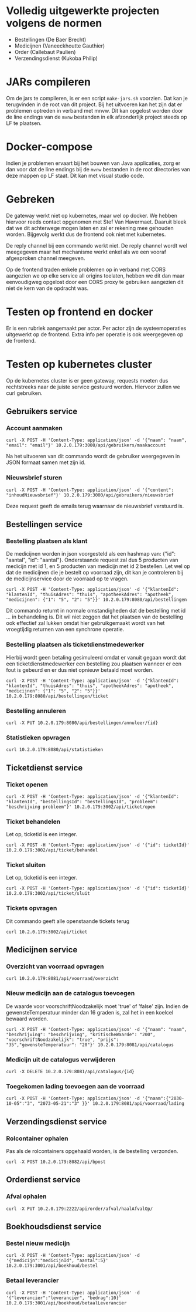 # Volledig uitgewerkte projecten volgens de normen
- Bestellingen (De Baer Brecht)
- Medicijnen (Vaneeckhoutte Gauthier)
- Order (Callebaut Paulien)
- Verzendingsdienst (Kukoba Philip)

# JARs compileren
Om de jars te compileren, is er een script `make-jars.sh` voorzien. Dat kan je terugvinden
in de root van dit project. Bij het uitvoeren kan het zijn dat er problemen optreden in
verband met mnvw. Dit kan opgelost worden door de line endings van de `mvnw` bestanden in
elk afzonderlijk project steeds op LF te plaatsen. 

# Docker-compose
Indien je problemen ervaart bij het bouwen van Java applicaties, zorg er dan
voor dat de line endings bij de `mvnw` bestanden in de root directories van deze
mappen op LF staat. Dit kan met visual studio code.

# Gebreken
De gateway werkt niet op kubernetes, maar wel op docker. We hebben hiervoor reeds contact opgenomen met Stef Van Havermaet. Daaruit bleek dat we dit achterwege mogen laten en zal er rekening mee gehouden worden. Bijgevolg werkt dus de frontend ook niet met kubernetes.

De reply channel bij een commando werkt niet. De reply channel wordt wel meegegeven maar het mechanisme werkt enkel als we een vooraf afgesproken channel meegeven. 

Op de frontend traden enkele problemen op in verband met CORS aangezien we op elke service all origins toelaten, hebben we dit dan maar eenvoudigweg
opgelost door een CORS proxy te gebruiken aangezien dit niet de kern van de opdracht was.

# Testen op frontend en docker
Er is een rubriek aangemaakt per actor. Per actor zijn de systeemoperaties uitgewerkt op de frontend. Extra info per operatie is ook weergegeven op de frontend.

# Testen op kubernetes cluster
Op de kubernetes cluster is er geen gateway, requests moeten dus rechtstreeks naar de juiste service gestuurd worden. Hiervoor zullen we curl gebruiken.

## Gebruikers service

### Account aanmaken

`curl -X POST -H 'Content-Type: application/json' -d '{"naam": "naam", "email": "email"}' 10.2.0.179:3000/api/gebruikers/maakaccount`

Na het uitvoeren van dit commando wordt de gebruiker weergegeven in JSON formaat samen met zijn id.

### Nieuwsbrief sturen

`curl -X POST -H 'Content-Type: application/json' -d '{"content": "inhoudNieuwsbrief"}' 10.2.0.179:3000/api/gebruikers/nieuwsbrief`

Deze request geeft de emails terug waarnaar de nieuwsbrief verstuurd is.

## Bestellingen service

### Bestelling plaatsen als klant

De medicijnen worden in json voorgesteld als een hashmap van: {"id": "aantal", "id": "aantal"}.
Onderstaande request zal dus 5 producten van medicijn met id 1, en 5 producten van medicijn met id 2 bestellen.
Let wel op dat de medicijnen die je bestelt op voorraad zijn, dit kan je controleren bij de medicijnservice door de voorraad op te vragen.

`curl -X POST -H 'Content-Type: application/json' -d '{"klantenId": "klantenId", "thuisAdres": "thuis", "apotheekAdres": "apotheek", "medicijnen": {"1": "5", "2": "5"}}' 10.2.0.179:8080/api/bestellingen`

Dit commando returnt in normale omstandigheden dat de bestelling met id ... in behandeling is. Dit wil niet zeggen dat het plaatsen van de bestelling ook effectief zal lukken omdat hier gebruikgemaakt wordt van het vroegtijdig returnen van een synchrone operatie.

### Bestelling plaatsen als ticketdienstmedewerker

Hierbij wordt geen betaling gesimuleerd omdat er vanuit gegaan wordt dat een ticketdienstmedewerker een bestelling zou plaatsen wanneer er een fout is gebeurd en er dus niet opnieuw betaald moet worden.

`curl -X POST -H 'Content-Type: application/json' -d '{"klantenId": "klantenId", "thuisAdres": "thuis", "apotheekAdres": "apotheek", "medicijnen": {"1": "5", "2": "5"}}' 10.2.0.179:8080/api/bestellingen/ticket`

### Bestelling annuleren

`curl -X PUT 10.2.0.179:8080/api/bestellingen/annuleer/{id}`

### Statistieken opvragen

`curl 10.2.0.179:8080/api/statistieken`

## Ticketdienst service

### Ticket openen

`curl -X POST -H 'Content-Type: application/json' -d '{"klantenId": "klantenId", "bestellingsId": "bestellingsId", "probleem": "beschrijving probleem"}' 10.2.0.179:3002/api/ticket/open`

### Ticket behandelen

Let op, ticketid is een integer.

`curl -X POST -H 'Content-Type: application/json' -d '{"id": ticketId}' 10.2.0.179:3002/api/ticket/behandel`

### Ticket sluiten

Let op, ticketid is een integer.

`curl -X POST -H 'Content-Type: application/json' -d '{"id": ticketId}' 10.2.0.179:3002/api/ticket/sluit`

### Tickets opvragen

Dit commando geeft alle openstaande tickets terug

`curl 10.2.0.179:3002/api/ticket`

## Medicijnen service

### Overzicht van voorraad opvragen

`curl 10.2.0.179:8081/api/voorraad/overzicht`

### Nieuw medicijn aan de catalogus toevoegen

De waarde voor voorschriftNoodzakelijk moet 'true' of 'false' zijn.
Indien de gewensteTemperatuur minder dan 16 graden is, zal het in een koelcel bewaard worden.

`curl -X POST -H 'Content-Type: application/json' -d '{"naam": "naam", "beschrijving": "beschrijving", "kritischeWaarde": "200", "voorschriftNoodzakelijk": "true", "prijs": "35","gewensteTemperatuur": "20"}' 10.2.0.179:8081/api/catalogus`

### Medicijn uit de catalogus verwijderen

`curl -X DELETE 10.2.0.179:8081/api/catalogus/{id}`

### Toegekomen lading toevoegen aan de voorraad

`curl -X POST -H 'Content-Type: application/json' -d '{"naam":{"2030-10-05":"3", "2073-05-21":"3" }}' 10.2.0.179:8081/api/voorraad/lading`

## Verzendingsdienst service

### Rolcontainer ophalen

Pas als de rolcontainers opgehaald worden, is de bestelling verzonden.

`curl -X POST 10.2.0.179:8082/api/bpost`

## Orderdienst service

### Afval ophalen

`curl -X PUT 10.2.0.179:2222/api/order/afval/haalAfvalOp/`

## Boekhoudsdienst service

### Bestel nieuw medicijn

`curl -X POST -H 'Content-Type: application/json' -d '{"medicijn":"medicijnId", "aantal":5}' 10.2.0.179:3001/api/boekhoud/bestel`

### Betaal leverancier

`curl -X POST -H 'Content-Type: application/json' -d '{"leverancier":"leverancier", "bedrag":10}' 10.2.0.179:3001/api/boekhoud/betaalLeverancier`
